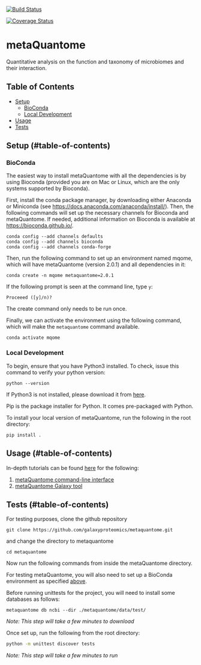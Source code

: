 [![Build Status](https://travis-ci.org/galaxyproteomics/metaquantome.svg?branch=master)](https://travis-ci.org/galaxyproteomics/metaquantome)

[![Coverage Status](https://coveralls.io/repos/github/galaxyproteomics/metaquantome/badge.svg?branch=master)](https://coveralls.io/github/galaxyproteomics/metaquantome?branch=master)

# metaQuantome


Quantitative analysis on the function and taxonomy of microbiomes and their interaction.

## Table of Contents
- [Setup](#setup-)
    - [BioConda](#bioconda-)
    - [Local Development](#local-development-)
- [Usage](#usage-)
- [Tests](#tests-)

## Setup (#table-of-contents)

### BioConda

The easiest way to install metaQuantome with all the dependencies is by using Bioconda (provided you are on Mac or Linux, which are the only systems supported by Bioconda).

First, install the conda package manager, by downloading either Anaconda or Miniconda (see https://docs.anaconda.com/anaconda/install/). Then, the following commands will set up the necessary channels for Bioconda and metaQuantome. If needed, additional information on Bioconda is available at https://bioconda.github.io/.

```
conda config --add channels defaults
conda config --add channels bioconda
conda config --add channels conda-forge
```

Then, run the following command to set up an environment named mqome, which will have metaQuantome (version 2.0.1) and all dependencies in it:

```
conda create -n mqome metaquantome=2.0.1
```

If the following prompt is seen at the command line, type `y`:
```
Proceeed ([y]/n)?
```

The create command only needs to be run once.

Finally, we can activate the environment using the following command, which will make the `metaquantome` command available.
```
conda activate mqome
```

### Local Development

To begin, ensure that you have Python3 installed. To check, issue this command to verify your python version:
```
python --version
```

If Python3 is not installed, please download it from [here](https://www.python.org/downloads/).

Pip is the package installer for Python. It comes pre-packaged with Python. 

To install your local version of metaQuantome, run the following in the root directory:
```
pip install .
```

## Usage (#table-of-contents)

In-depth tutorials can be found [here](https://galaxyproteomics.github.io/metaquantome_mcp_analysis/) for the following:
1. [metaQuantome command-line interface](https://galaxyproteomics.github.io/metaquantome_mcp_analysis/cli_tutorial/cli_tutorial.html)
2. [metaQuantome Galaxy tool](https://galaxyproteomics.github.io/metaquantome_mcp_analysis/galaxy_tutorial/galaxy_tutorial.html)

## Tests (#table-of-contents)

For testing purposes, clone the github repository
```
git clone https://github.com/galaxyproteomics/metaquantome.git 
```
and change the directory to metaquantome

```
cd metaquantome
```

Now run the following commands from inside the metaQuantome directory.

For testing metaQuantome, you will also need to set up a BioConda environment as specified [above](#bioconda-).

Before running unittests for the project, you will need to install some databases as follows:
```
metaquantome db ncbi --dir ./metaquantome/data/test/
```
*Note: This step will take a few minutes to download*

Once set up, run the following from the root directory:

```sh
python -m unittest discover tests
```
*Note: This step will take a few minutes to run*
